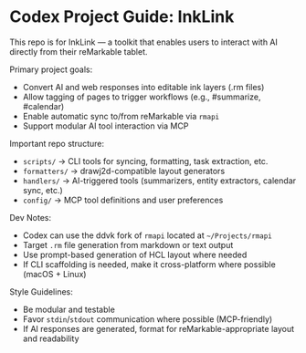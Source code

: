 # Codex Project Guide: InkLink

This repo is for InkLink — a toolkit that enables users to interact with AI directly from their reMarkable tablet.

Primary project goals:
- Convert AI and web responses into editable ink layers (.rm files)
- Allow tagging of pages to trigger workflows (e.g., #summarize, #calendar)
- Enable automatic sync to/from reMarkable via `rmapi`
- Support modular AI tool interaction via MCP

Important repo structure:
- `scripts/` → CLI tools for syncing, formatting, task extraction, etc.
- `formatters/` → drawj2d-compatible layout generators
- `handlers/` → AI-triggered tools (summarizers, entity extractors, calendar sync, etc.)
- `config/` → MCP tool definitions and user preferences

Dev Notes:
- Codex can use the ddvk fork of `rmapi` located at `~/Projects/rmapi`
- Target `.rm` file generation from markdown or text output
- Use prompt-based generation of HCL layout where needed
- If CLI scaffolding is needed, make it cross-platform where possible (macOS + Linux)

Style Guidelines:
- Be modular and testable
- Favor `stdin`/`stdout` communication where possible (MCP-friendly)
- If AI responses are generated, format for reMarkable-appropriate layout and readability
